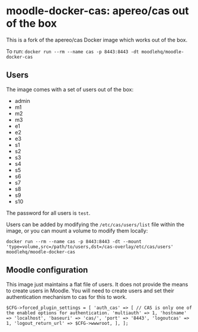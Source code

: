 # moodle-docker-cas: apereo/cas out of the box

This is a fork of the apereo/cas Docker image which works out of the box.

To run:
`
docker run --rm --name cas -p 8443:8443 -dt moodlehq/moodle-docker-cas
`

## Users
The image comes with a set of users out of the box:
- admin
- m1
- m2
- m3
- e1
- e2
- e3
- s1
- s2
- s3
- s4
- s5
- s6
- s7
- s8
- s9
- s10

The password for all users is `test`.

Users can be added by modifying the `/etc/cas/users/list` file within the image, or you can mount a volume to modify them locally:

`
docker run --rm --name cas -p 8443:8443 -dt --mount 'type=volume,src=/path/to/users,dst=/cas-overlay/etc/cas/users' moodlehq/moodle-docker-cas
`

## Moodle configuration
This image just maintains a flat file of users. It does not provide the means to create users in Moodle.
You will need to create users and set their authentication mechanism to cas for this to work.

`
$CFG->forced_plugin_settings = [
    'auth_cas' => [
        // CAS is only one of the enabled options for authentication.
        'multiauth' => 1,
        'hostname' => 'localhost',
        'baseuri' => 'cas/',
        'port' => '8443',
        'logoutcas' => 1,
        'logout_return_url' => $CFG->wwwroot,
    ],
];
`
